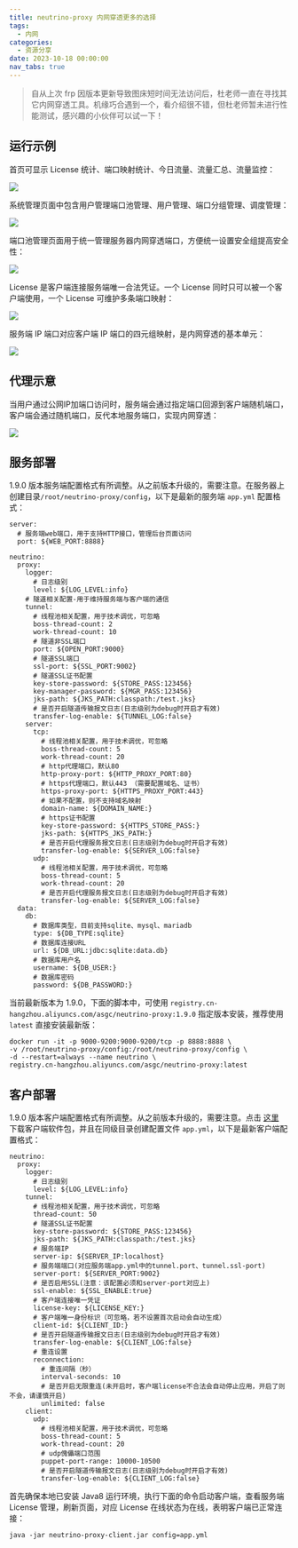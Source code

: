 ```yaml
---
title: neutrino-proxy 内网穿透更多的选择
tags:
  - 内网
categories:
  - 资源分享
date: 2023-10-18 00:00:00
nav_tabs: true
---
```


> 自从上次 frp 因版本更新导致图床短时间无法访问后，杜老师一直在寻找其它内网穿透工具。机缘巧合遇到一个，看介绍很不错，但杜老师暂未进行性能测试，感兴趣的小伙伴可以试一下！

<!-- more -->

## 运行示例

首页可显示 License 统计、端口映射统计、今日流量、流量汇总、流量监控：

![](https://cdn.dusays.com/2023/10/637-1.jpg)

系统管理页面中包含用户管理端口池管理、用户管理、端口分组管理、调度管理：

![](https://cdn.dusays.com/2023/10/637-2.jpg)

端口池管理页面用于统一管理服务器内网穿透端口，方便统一设置安全组提高安全性：

![](https://cdn.dusays.com/2023/10/637-3.jpg)

License 是客户端连接服务端唯一合法凭证。一个 License 同时只可以被一个客户端使用，一个 License 可维护多条端口映射：

![](https://cdn.dusays.com/2023/10/637-4.jpg)

服务端 IP 端口对应客户端 IP 端口的四元组映射，是内网穿透的基本单元：

![](https://cdn.dusays.com/2023/10/637-5.jpg)

## 代理示意

当用户通过公网IP加端口访问时，服务端会通过指定端口回源到客户端随机端口，客户端会通过随机端口，反代本地服务端口，实现内网穿透：

![](https://cdn.dusays.com/2023/10/637-6.jpg)

## 服务部署

1.9.0 版本服务端配置格式有所调整。从之前版本升级的，需要注意。在服务器上创建目录`/root/neutrino-proxy/config`，以下是最新的服务端 `app.yml`  配置格式：

```
server:
  # 服务端web端口，用于支持HTTP接口，管理后台页面访问
  port: ${WEB_PORT:8888}

neutrino:
  proxy:
    logger:
      # 日志级别
      level: ${LOG_LEVEL:info}
    # 隧道相关配置-用于维持服务端与客户端的通信
    tunnel:
      # 线程池相关配置，用于技术调优，可忽略
      boss-thread-count: 2
      work-thread-count: 10
      # 隧道非SSL端口
      port: ${OPEN_PORT:9000}
      # 隧道SSL端口
      ssl-port: ${SSL_PORT:9002}
      # 隧道SSL证书配置
      key-store-password: ${STORE_PASS:123456}
      key-manager-password: ${MGR_PASS:123456}
      jks-path: ${JKS_PATH:classpath:/test.jks}
      # 是否开启隧道传输报文日志(日志级别为debug时开启才有效)
      transfer-log-enable: ${TUNNEL_LOG:false}
    server:
      tcp:
        # 线程池相关配置，用于技术调优，可忽略
        boss-thread-count: 5
        work-thread-count: 20
        # http代理端口，默认80
        http-proxy-port: ${HTTP_PROXY_PORT:80}
        # https代理端口，默认443 （需要配置域名、证书）
        https-proxy-port: ${HTTPS_PROXY_PORT:443}
        # 如果不配置，则不支持域名映射
        domain-name: ${DOMAIN_NAME:}
        # https证书配置
        key-store-password: ${HTTPS_STORE_PASS:}
        jks-path: ${HTTPS_JKS_PATH:}
        # 是否开启代理服务报文日志(日志级别为debug时开启才有效)
        transfer-log-enable: ${SERVER_LOG:false}
      udp:
        # 线程池相关配置，用于技术调优，可忽略
        boss-thread-count: 5
        work-thread-count: 20
        # 是否开启代理服务报文日志(日志级别为debug时开启才有效)
        transfer-log-enable: ${SERVER_LOG:false}
  data:
    db:
      # 数据库类型，目前支持sqlite、mysql、mariadb
      type: ${DB_TYPE:sqlite}
      # 数据库连接URL
      url: ${DB_URL:jdbc:sqlite:data.db}
      # 数据库用户名
      username: ${DB_USER:}
      # 数据库密码
      password: ${DB_PASSWORD:}
```

当前最新版本为 1.9.0，下面的脚本中，可使用 `registry.cn-hangzhou.aliyuncs.com/asgc/neutrino-proxy:1.9.0` 指定版本安装，推荐使用 `latest` 直接安装最新版：

```
docker run -it -p 9000-9200:9000-9200/tcp -p 8888:8888 \
-v /root/neutrino-proxy/config:/root/neutrino-proxy/config \
-d --restart=always --name neutrino \
registry.cn-hangzhou.aliyuncs.com/asgc/neutrino-proxy:latest
```

## 客户部署

1.9.0 版本客户端配置格式有所调整。从之前版本升级的，需要注意。点击 [这里](https://gitee.com/dromara/neutrino-proxy/releases/download/1.9.0/neutrino-proxy-client.jar) 下载客户端软件包，并且在同级目录创建配置文件 `app.yml`，以下是最新客户端配置格式：

```
neutrino:
  proxy:
    logger:
      # 日志级别
      level: ${LOG_LEVEL:info}
    tunnel:
      # 线程池相关配置，用于技术调优，可忽略
      thread-count: 50
      # 隧道SSL证书配置
      key-store-password: ${STORE_PASS:123456}
      jks-path: ${JKS_PATH:classpath:/test.jks}
      # 服务端IP
      server-ip: ${SERVER_IP:localhost}
      # 服务端端口(对应服务端app.yml中的tunnel.port、tunnel.ssl-port)
      server-port: ${SERVER_PORT:9002}
      # 是否启用SSL(注意：该配置必须和server-port对应上)
      ssl-enable: ${SSL_ENABLE:true}
      # 客户端连接唯一凭证
      license-key: ${LICENSE_KEY:}
      # 客户端唯一身份标识（可忽略，若不设置首次启动会自动生成）
      client-id: ${CLIENT_ID:}
      # 是否开启隧道传输报文日志(日志级别为debug时开启才有效)
      transfer-log-enable: ${CLIENT_LOG:false}
      # 重连设置
      reconnection:
        # 重连间隔（秒）
        interval-seconds: 10
        # 是否开启无限重连(未开启时，客户端license不合法会自动停止应用，开启了则不会，请谨慎开启)
        unlimited: false
    client:
      udp:
        # 线程池相关配置，用于技术调优，可忽略
        boss-thread-count: 5
        work-thread-count: 20
        # udp傀儡端口范围
        puppet-port-range: 10000-10500
        # 是否开启隧道传输报文日志(日志级别为debug时开启才有效)
        transfer-log-enable: ${CLIENT_LOG:false}
```

首先确保本地已安装 Java8 运行环境，执行下面的命令启动客户端，查看服务端 License 管理，刷新页面，对应 License 在线状态为在线，表明客户端已正常连接：

```
java -jar neutrino-proxy-client.jar config=app.yml
```